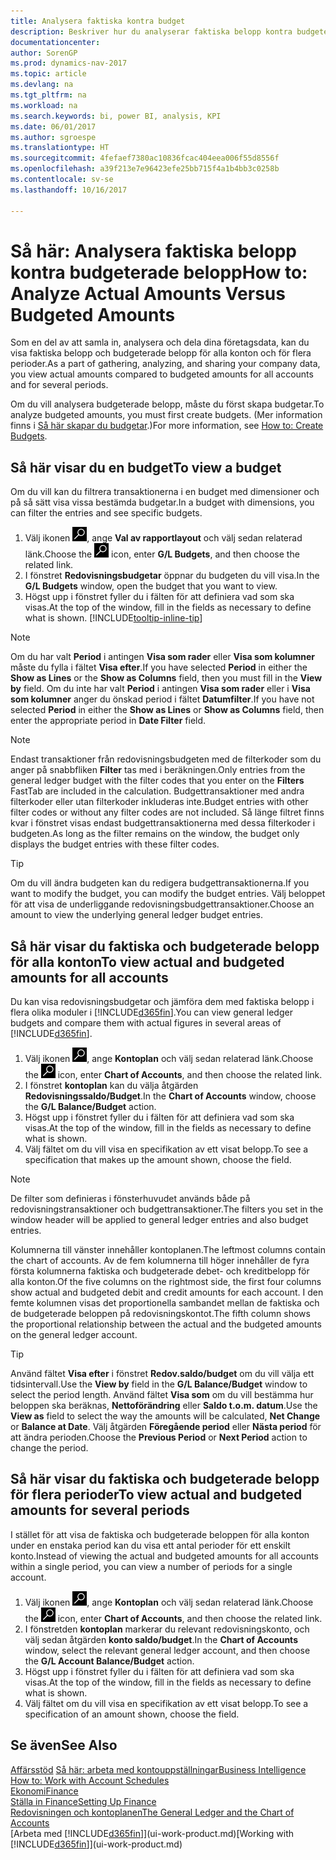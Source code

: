 ```yaml
---
title: Analysera faktiska kontra budget
description: Beskriver hur du analyserar faktiska belopp kontra budgeterade belopp
documentationcenter: 
author: SorenGP
ms.prod: dynamics-nav-2017
ms.topic: article
ms.devlang: na
ms.tgt_pltfrm: na
ms.workload: na
ms.search.keywords: bi, power BI, analysis, KPI
ms.date: 06/01/2017
ms.author: sgroespe
ms.translationtype: HT
ms.sourcegitcommit: 4fefaef7380ac10836fcac404eea006f55d8556f
ms.openlocfilehash: a39f213e7e96423efe25bb715f4a1b4bb3c0258b
ms.contentlocale: sv-se
ms.lasthandoff: 10/16/2017

---
```

# <a name="how-to-analyze-actual-amounts-versus-budgeted-amounts"></a><span data-ttu-id="39e18-103">Så här: Analysera faktiska belopp kontra budgeterade belopp</span><span class="sxs-lookup"><span data-stu-id="39e18-103">How to: Analyze Actual Amounts Versus Budgeted Amounts</span></span>
<span data-ttu-id="39e18-104">Som en del av att samla in, analysera och dela dina företagsdata, kan du visa faktiska belopp och budgeterade belopp för alla konton och för flera perioder.</span><span class="sxs-lookup"><span data-stu-id="39e18-104">As a part of gathering, analyzing, and sharing your company data, you view actual amounts compared to budgeted amounts for all accounts and for several periods.</span></span>

<span data-ttu-id="39e18-105">Om du vill analysera budgeterade belopp, måste du först skapa budgetar.</span><span class="sxs-lookup"><span data-stu-id="39e18-105">To analyze budgeted amounts, you must first create budgets.</span></span> <span data-ttu-id="39e18-106">(Mer information finns i [Så här skapar du budgetar](finance-how-create-budgets.md).)</span><span class="sxs-lookup"><span data-stu-id="39e18-106">For more information, see [How to: Create Budgets](finance-how-create-budgets.md).</span></span>

## <a name="to-view-a-budget"></a><span data-ttu-id="39e18-107">Så här visar du en budget</span><span class="sxs-lookup"><span data-stu-id="39e18-107">To view a budget</span></span>
<span data-ttu-id="39e18-108">Om du vill kan du filtrera transaktionerna i en budget med dimensioner och på så sätt visa vissa bestämda budgetar.</span><span class="sxs-lookup"><span data-stu-id="39e18-108">In a budget with dimensions, you can filter the entries and see specific budgets.</span></span>

1. <span data-ttu-id="39e18-109">Välj ikonen ![Söka efter sida eller rapport](media/ui-search/search_small.png "ikonen Söka efter sida eller rapport"), ange **Val av rapportlayout** och välj sedan relaterad länk.</span><span class="sxs-lookup"><span data-stu-id="39e18-109">Choose the ![Search for Page or Report](media/ui-search/search_small.png "Search for Page or Report icon") icon, enter **G/L Budgets**, and then choose the related link.</span></span>
2. <span data-ttu-id="39e18-110">I fönstret **Redovisningsbudgetar** öppnar du budgeten du vill visa.</span><span class="sxs-lookup"><span data-stu-id="39e18-110">In the **G/L Budgets** window, open the budget that you want to view.</span></span>  
3. <span data-ttu-id="39e18-111">Högst upp i fönstret fyller du i fälten för att definiera vad som ska visas.</span><span class="sxs-lookup"><span data-stu-id="39e18-111">At the top of the window, fill in the fields as necessary to define what is shown.</span></span> [!INCLUDE[tooltip-inline-tip](includes/tooltip-inline-tip_md.md)]

> [!NOTE]  
>   <span data-ttu-id="39e18-112">Om du har valt **Period** i antingen **Visa som rader** eller **Visa som kolumner**  måste du fylla i fältet **Visa efter**.</span><span class="sxs-lookup"><span data-stu-id="39e18-112">If you have selected **Period** in either the **Show as Lines** or the **Show as Columns** field, then you must fill in the **View by** field.</span></span> <span data-ttu-id="39e18-113">Om du inte har valt **Period** i antingen **Visa som rader** eller i **Visa som kolumner** anger du önskad period i fältet **Datumfilter**.</span><span class="sxs-lookup"><span data-stu-id="39e18-113">If you have not selected **Period** in either the **Show as Lines** or **Show as Columns** field, then enter the appropriate period in **Date Filter** field.</span></span>  

> [!NOTE]  
>   <span data-ttu-id="39e18-114">Endast transaktioner från redovisningsbudgeten med de filterkoder som du anger på snabbfliken **Filter** tas med i beräkningen.</span><span class="sxs-lookup"><span data-stu-id="39e18-114">Only entries from the general ledger budget with the filter codes that you enter on the **Filters** FastTab are included in the calculation.</span></span> <span data-ttu-id="39e18-115">Budgettransaktioner med andra filterkoder eller utan filterkoder inkluderas inte.</span><span class="sxs-lookup"><span data-stu-id="39e18-115">Budget entries with other filter codes or without any filter codes are not included.</span></span> <span data-ttu-id="39e18-116">Så länge filtret finns kvar i fönstret visas endast budgettransaktionerna med dessa filterkoder i budgeten.</span><span class="sxs-lookup"><span data-stu-id="39e18-116">As long as the filter remains on the window, the budget only displays the budget entries with these filter codes.</span></span>  

> [!TIP]  
>   <span data-ttu-id="39e18-117">Om du vill ändra budgeten kan du redigera budgettransaktionerna.</span><span class="sxs-lookup"><span data-stu-id="39e18-117">If you want to modify the budget, you can modify the budget entries.</span></span> <span data-ttu-id="39e18-118">Välj beloppet för att visa de underliggande redovisningsbudgettransaktioner.</span><span class="sxs-lookup"><span data-stu-id="39e18-118">Choose an amount to view the underlying general ledger budget entries.</span></span>

## <a name="to-view-actual-and-budgeted-amounts-for-all-accounts"></a><span data-ttu-id="39e18-119">Så här visar du faktiska och budgeterade belopp för alla konton</span><span class="sxs-lookup"><span data-stu-id="39e18-119">To view actual and budgeted amounts for all accounts</span></span>  
<span data-ttu-id="39e18-120">Du kan visa redovisningsbudgetar och jämföra dem med faktiska belopp i flera olika moduler i [!INCLUDE[d365fin](includes/d365fin_md.md)].</span><span class="sxs-lookup"><span data-stu-id="39e18-120">You can view general ledger budgets and compare them with actual figures in several areas of [!INCLUDE[d365fin](includes/d365fin_md.md)].</span></span>

1. <span data-ttu-id="39e18-121">Välj ikonen ![Söka efter sida eller rapport](media/ui-search/search_small.png "ikonen Söka efter sida eller rapport"), ange **Kontoplan** och välj sedan relaterad länk.</span><span class="sxs-lookup"><span data-stu-id="39e18-121">Choose the ![Search for Page or Report](media/ui-search/search_small.png "Search for Page or Report icon") icon, enter **Chart of Accounts**, and then choose the related link.</span></span>  
2. <span data-ttu-id="39e18-122">I fönstret **kontoplan** kan du välja åtgärden **Redovisningssaldo/Budget**.</span><span class="sxs-lookup"><span data-stu-id="39e18-122">In the **Chart of Accounts** window, choose the **G/L Balance/Budget** action.</span></span>
3. <span data-ttu-id="39e18-123">Högst upp i fönstret fyller du i fälten för att definiera vad som ska visas.</span><span class="sxs-lookup"><span data-stu-id="39e18-123">At the top of the window, fill in the fields as necessary to define what is shown.</span></span>  
4. <span data-ttu-id="39e18-124">Välj fältet om du vill visa en specifikation av ett visat belopp.</span><span class="sxs-lookup"><span data-stu-id="39e18-124">To see a specification that makes up the amount shown, choose the field.</span></span>  

> [!NOTE]  
>   <span data-ttu-id="39e18-125">De filter som definieras i fönsterhuvudet används både på redovisningstransaktioner och budgettransaktioner.</span><span class="sxs-lookup"><span data-stu-id="39e18-125">The filters you set in the window header will be applied to general ledger entries and also budget entries.</span></span>

<span data-ttu-id="39e18-126">Kolumnerna till vänster innehåller kontoplanen.</span><span class="sxs-lookup"><span data-stu-id="39e18-126">The leftmost columns contain the chart of accounts.</span></span> <span data-ttu-id="39e18-127">Av de fem kolumnerna till höger innehåller de fyra första kolumnerna faktiska och budgeterade debet- och kreditbelopp för alla konton.</span><span class="sxs-lookup"><span data-stu-id="39e18-127">Of the five columns on the rightmost side, the first four columns show actual and budgeted debit and credit amounts for each account.</span></span> <span data-ttu-id="39e18-128">I den femte kolumnen visas det proportionella sambandet mellan de faktiska och de budgeterade beloppen på redovisningskontot.</span><span class="sxs-lookup"><span data-stu-id="39e18-128">The fifth column shows the proportional relationship between the actual and the budgeted amounts on the general ledger account.</span></span>  

> [!TIP]  
>   <span data-ttu-id="39e18-129">Använd fältet **Visa efter** i fönstret **Redov.saldo/budget** om du vill välja ett tidsintervall.</span><span class="sxs-lookup"><span data-stu-id="39e18-129">Use the **View by** field in the **G/L Balance/Budget** window to select the period length.</span></span> <span data-ttu-id="39e18-130">Använd fältet **Visa som** om du vill bestämma hur beloppen ska beräknas, **Nettoförändring** eller **Saldo t.o.m. datum**.</span><span class="sxs-lookup"><span data-stu-id="39e18-130">Use the **View as** field to select the way the amounts will be calculated, **Net Change** or **Balance at Date**.</span></span> <span data-ttu-id="39e18-131">Välj åtgärden **Föregående period** eller **Nästa period** för att ändra perioden.</span><span class="sxs-lookup"><span data-stu-id="39e18-131">Choose the **Previous Period** or **Next Period** action to change the period.</span></span>  

## <a name="to-view-actual-and-budgeted-amounts-for-several-periods"></a><span data-ttu-id="39e18-132">Så här visar du faktiska och budgeterade belopp för flera perioder</span><span class="sxs-lookup"><span data-stu-id="39e18-132">To view actual and budgeted amounts for several periods</span></span>  
<span data-ttu-id="39e18-133">I stället för att visa de faktiska och budgeterade beloppen för alla konton under en enstaka period kan du visa ett antal perioder för ett enskilt konto.</span><span class="sxs-lookup"><span data-stu-id="39e18-133">Instead of viewing the actual and budgeted amounts for all accounts within a single period, you can view a number of periods for a single account.</span></span>  

1. <span data-ttu-id="39e18-134">Välj ikonen ![Söka efter sida eller rapport](media/ui-search/search_small.png "ikonen Söka efter sida eller rapport"), ange **Kontoplan** och välj sedan relaterad länk.</span><span class="sxs-lookup"><span data-stu-id="39e18-134">Choose the ![Search for Page or Report](media/ui-search/search_small.png "Search for Page or Report icon") icon, enter **Chart of Accounts**, and then choose the related link.</span></span>  
2. <span data-ttu-id="39e18-135">I fönstretden **kontoplan** markerar du relevant redovisningskonto, och välj sedan åtgärden **konto saldo/budget**.</span><span class="sxs-lookup"><span data-stu-id="39e18-135">In the **Chart of Accounts** window, select the relevant general ledger account, and then choose the **G/L Account Balance/Budget** action.</span></span>  
3. <span data-ttu-id="39e18-136">Högst upp i fönstret fyller du i fälten för att definiera vad som ska visas.</span><span class="sxs-lookup"><span data-stu-id="39e18-136">At the top of the window, fill in the fields as necessary to define what is shown.</span></span>   
4. <span data-ttu-id="39e18-137">Välj fältet om du vill visa en specifikation av ett visat belopp.</span><span class="sxs-lookup"><span data-stu-id="39e18-137">To see a specification of an amount shown, choose the field.</span></span>  

## <a name="see-also"></a><span data-ttu-id="39e18-138">Se även</span><span class="sxs-lookup"><span data-stu-id="39e18-138">See Also</span></span>
<span data-ttu-id="39e18-139">[Affärsstöd](bi.md)
[Så här: arbeta med kontouppställningar](bi-how-work-account-schedule.md)</span><span class="sxs-lookup"><span data-stu-id="39e18-139">[Business Intelligence](bi.md)
[How to: Work with Account Schedules](bi-how-work-account-schedule.md)</span></span>  
[<span data-ttu-id="39e18-140">Ekonomi</span><span class="sxs-lookup"><span data-stu-id="39e18-140">Finance</span></span>](finance.md)  
[<span data-ttu-id="39e18-141">Ställa in Finance</span><span class="sxs-lookup"><span data-stu-id="39e18-141">Setting Up Finance</span></span>](finance-setup-finance.md)  
[<span data-ttu-id="39e18-142">Redovisningen och kontoplanen</span><span class="sxs-lookup"><span data-stu-id="39e18-142">The General Ledger and the Chart of Accounts</span></span>](finance-general-ledger.md)  
<span data-ttu-id="39e18-143">[Arbeta med [!INCLUDE[d365fin](includes/d365fin_md.md)]](ui-work-product.md)</span><span class="sxs-lookup"><span data-stu-id="39e18-143">[Working with [!INCLUDE[d365fin](includes/d365fin_md.md)]](ui-work-product.md)</span></span>  

